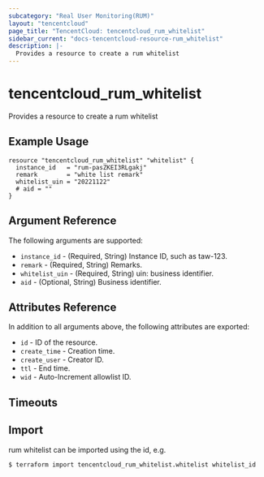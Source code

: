 ```yaml
---
subcategory: "Real User Monitoring(RUM)"
layout: "tencentcloud"
page_title: "TencentCloud: tencentcloud_rum_whitelist"
sidebar_current: "docs-tencentcloud-resource-rum_whitelist"
description: |-
  Provides a resource to create a rum whitelist
---
```


# tencentcloud_rum_whitelist

Provides a resource to create a rum whitelist

## Example Usage

```hcl
resource "tencentcloud_rum_whitelist" "whitelist" {
  instance_id   = "rum-pasZKEI3RLgakj"
  remark        = "white list remark"
  whitelist_uin = "20221122"
  # aid = ""
}
```

## Argument Reference

The following arguments are supported:

* `instance_id` - (Required, String) Instance ID, such as taw-123.
* `remark` - (Required, String) Remarks.
* `whitelist_uin` - (Required, String) uin: business identifier.
* `aid` - (Optional, String) Business identifier.

## Attributes Reference

In addition to all arguments above, the following attributes are exported:

* `id` - ID of the resource.
* `create_time` - Creation time.
* `create_user` - Creator ID.
* `ttl` - End time.
* `wid` - Auto-Increment allowlist ID.


## Timeouts

<no value>


## Import

rum whitelist can be imported using the id, e.g.
```
$ terraform import tencentcloud_rum_whitelist.whitelist whitelist_id
```

